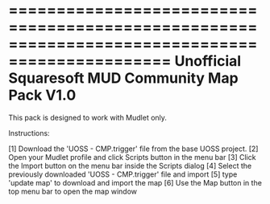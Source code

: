 ===============================================================================================
                     Unofficial Squaresoft MUD Community Map Pack V1.0
===============================================================================================

This pack is designed to work with Mudlet only.

Instructions:

[1] Download the 'UOSS - CMP.trigger' file from the base UOSS project.
[2] Open your Mudlet profile and click Scripts button in the menu bar
[3] Click the Import button on the menu bar inside the Scripts dialog
[4] Select the previously downloaded 'UOSS - CMP.trigger' file and import
[5] type 'update map' to download and import the map
[6] Use the Map button in the top menu bar to open the map window

